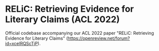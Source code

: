# RELiC: Retrieving Evidence for Literary Claims (ACL 2022)

Official codebase accompanying our ACL 2022 paper "RELiC: Retrieving Evidence for Literary Claims" (https://openreview.net/forum?id=xcelRQScTjP).
